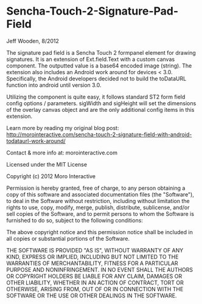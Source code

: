 Sencha-Touch-2-Signature-Pad-Field
==================================

Jeff Wooden, 8/2012

The signature pad field is a Sencha Touch 2 formpanel element for drawing signatures. It is an extension of Ext.field.Text with a custom canvas component. The outputted value is a base64 encoded image (string). The extension also includes an Android work around for devices < 3.0. Specifically, the Android developers decided not to build the toDataURL function into android until version 3.0.

Utilizing the component is quite easy, it follows standard ST2 form field config options / parameters. sigWidth and sigHeight will set the dimensions of the overlay canvas object and are the only additional config items in this extension.

Learn more by reading my original blog post: http://morointeractive.com/sencha-touch-2-signature-field-with-android-todataurl-work-around/

Contact & more info at: morointeractive.com

Licensed under the MIT License

Copyright (c) 2012 Moro Interactive

Permission is hereby granted, free of charge, to any person obtaining a copy of this software and associated documentation files (the "Software"), to deal in the Software without restriction, including without limitation the rights to use, copy, modify, merge, publish, distribute, sublicense, and/or sell copies of the Software, and to permit persons to whom the Software is furnished to do so, subject to the following conditions:

The above copyright notice and this permission notice shall be included in all copies or substantial portions of the Software.

THE SOFTWARE IS PROVIDED "AS IS", WITHOUT WARRANTY OF ANY KIND, EXPRESS OR IMPLIED, INCLUDING BUT NOT LIMITED TO THE WARRANTIES OF MERCHANTABILITY, FITNESS FOR A PARTICULAR PURPOSE AND NONINFRINGEMENT. IN NO EVENT SHALL THE AUTHORS OR COPYRIGHT HOLDERS BE LIABLE FOR ANY CLAIM, DAMAGES OR OTHER LIABILITY, WHETHER IN AN ACTION OF CONTRACT, TORT OR OTHERWISE, ARISING FROM, OUT OF OR IN CONNECTION WITH THE SOFTWARE OR THE USE OR OTHER DEALINGS IN THE SOFTWARE.